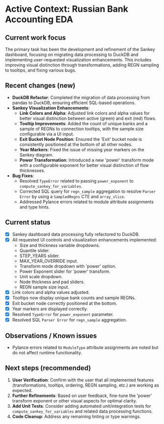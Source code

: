 # Active Context: Russian Bank Accounting EDA

## Current work focus
The primary task has been the development and refinement of the Sankey dashboard, focusing on migrating data processing to DuckDB and implementing user-requested visualization enhancements. This includes improving visual distinction through transformations, adding REGN sampling to tooltips, and fixing various bugs.

## Recent changes (new)
- **DuckDB Refactor**: Completed the migration of data processing from pandas to DuckDB, ensuring efficient SQL-based operations.
- **Sankey Visualization Enhancements**:
    - **Link Colors and Alpha**: Adjusted link colors and alpha values for better visual distinction between active (green) and exit (red) flows.
    - **Tooltip Improvements**: Added the count of unique banks and a sample of REGNs to connection tooltips, with the sample size configurable via a UI input.
    - **Exit Bucket Node Position**: Ensured the 'Exit' bucket node is consistently positioned at the bottom of all other nodes.
    - **Year Markers**: Fixed the issue of missing year markers on the Sankey diagram.
    - **Power Transformation**: Introduced a new 'power' transform mode with a configurable exponent for better visual distinction of flow thicknesses.
- **Bug Fixes**:
    - Resolved `TypeError` related to passing `power_exponent` to `compute_sankey_for_variables`.
    - Corrected SQL query for `regn_sample` aggregation to resolve `Parser Error` by using a `SampledRegns` CTE and `array_slice`.
    - Addressed Pylance errors related to module attribute assignments and type hints.

## Current status
- [x] Sankey dashboard data processing fully refactored to DuckDB.
- [x] All requested UI controls and visualization enhancements implemented:
    - Size and thickness variable dropdowns.
    - Quantile slider.
    - STEP_YEARS slider.
    - MAX_YEAR_OVERRIDE input.
    - Transform mode dropdown with 'power' option.
    - Power Exponent slider for 'power' transform.
    - Unit scale dropdown.
    - Node thickness and pad sliders.
    - REGN sample size input.
- [x] Link colors and alpha values adjusted.
- [x] Tooltips now display unique bank counts and sample REGNs.
- [x] Exit bucket node correctly positioned at the bottom.
- [x] Year markers are displayed correctly.
- [x] Resolved `TypeError` for `power_exponent` parameter.
- [x] Resolved SQL `Parser Error` for `regn_sample` aggregation.

## Observations / Known issues
- Pylance errors related to `ModuleType` attribute assignments are noted but do not affect runtime functionality.

## Next steps (recommended)
1. **User Verification**: Confirm with the user that all implemented features (transformations, tooltips, ordering, REGN sampling, etc.) are working as expected.
2. **Further Refinements**: Based on user feedback, fine-tune the 'power' transform exponent or other visual aspects for optimal clarity.
3. **Add Unit Tests**: Consider adding automated unit/integration tests for `compute_sankey_for_variables` and related data processing functions.
4. **Code Cleanup**: Address any remaining linting or type warnings.
